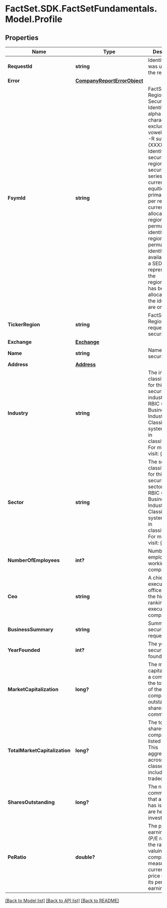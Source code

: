 # FactSet.SDK.FactSetFundamentals.Model.Profile

## Properties

Name | Type | Description | Notes
------------ | ------------- | ------------- | -------------
**RequestId** | **string** | Identifier that was used for the request. | [optional] 
**Error** | [**CompanyReportErrorObject**](CompanyReportErrorObject.md) |  | [optional] 
**FsymId** | **string** | FactSet Regional Security Identifier. Six alpha-numeric characters, excluding vowels, with an -R suffix (XXXXXX-R). Identifies the security&#39;s best regional security data series per currency. For equities, all primary listings per region and currency are allocated a regional-level permanent identifier. The regional-level permanent identifier will be available once a SEDOL representing the region/currency has been allocated and the identifiers are on FactSet. | [optional] 
**TickerRegion** | **string** | FactSet Ticker-Region for the requested security. | [optional] 
**Exchange** | [**Exchange**](Exchange.md) |  | [optional] 
**Name** | **string** | Name of the security | [optional] 
**Address** | [**Address**](Address.md) |  | [optional] 
**Industry** | **string** | The industry classification for this security. The industry level 5 RBIC (Revere Business Industry Classification) system is used in classification. For more info, visit: [OA page](https://my.apps.factset.com/oa/pages/17498) | [optional] 
**Sector** | **string** | The sector classification for this security. The sector level 2 RBIC (Revere Business Industry Classification) system is used in classification. For more info, visit: [OA page](https://my.apps.factset.com/oa/pages/17498) | [optional] 
**NumberOfEmployees** | **int?** | Number of employees working in the company | [optional] 
**Ceo** | **string** | A chief executive officer (CEO) is the highest-ranking executive in a company | [optional] 
**BusinessSummary** | **string** | Summary of the security being requested | [optional] 
**YearFounded** | **int?** | The year this security is founded | [optional] 
**MarketCapitalization** | **long?** | The market capitalization of a company. It is the total value of the company&#39;s outstanding shares of common stock | [optional] 
**TotalMarketCapitalization** | **long?** | The total public shares for the company&#39;s listed equity. This aggregates across all share classes, with including non-traded shares. | [optional] 
**SharesOutstanding** | **long?** | The number of common shares that a company has issued and are held by investors | [optional] 
**PeRatio** | **double?** | The price-earnings ratio (P/E ratio) is the ratio for valuing a company that measures its current share price relative to its per-share earnings (EPS) | [optional] 

[[Back to Model list]](../README.md#documentation-for-models) [[Back to API list]](../README.md#documentation-for-api-endpoints) [[Back to README]](../README.md)


